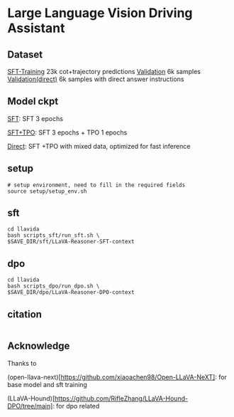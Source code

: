 # Large Language Vision Driving Assistant

## Dataset
[SFT-Training](https://huggingface.co/datasets/Share4oReasoning/sft_data) 23k cot+trajectory predictions 
[Validation](https://huggingface.co/datasets/Share4oReasoning/dpo_data) 6k samples
[Validation(direct)](https://huggingface.co/datasets/Share4oReasoning/dpo_data) 6k samples with direct answer instructions

## Model ckpt
[SFT](https://huggingface.co/Share4oReasoning/Open-LLaVA-NeXT-LLaMA3-8B): SFT 3 epochs 

[SFT+TPO](https://huggingface.co/Share4oReasoning/LLaVA-Reasoner-SFT-preview): SFT 3 epochs + TPO 1 epochs

[Direct](https://huggingface.co/Share4oReasoning/LLaVA-Reasoner-SFT): SFT +TPO with mixed data, optimized for fast inference


## setup 
```
# setup environment, need to fill in the required fields
source setup/setup_env.sh
```
## sft
```
cd llavida
bash scripts_sft/run_sft.sh \
$SAVE_DIR/sft/LLaVA-Reasoner-SFT-context
```

## dpo
```
cd llavida
bash scripts_dpo/run_dpo.sh \
$SAVE_DIR/dpo/LLaVA-Reasoner-DPO-context
```
## citation
```

```

## Acknowledge
Thanks to 

(open-llava-next)[https://github.com/xiaoachen98/Open-LLaVA-NeXT]: for base model and sft training

(LLaVA-Hound)[https://github.com/RifleZhang/LLaVA-Hound-DPO/tree/main]: for dpo related 

